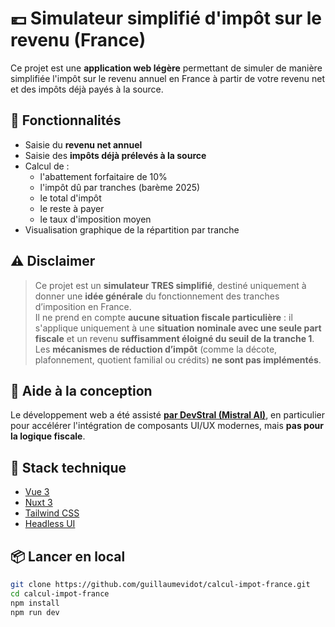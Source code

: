 # 💶 Simulateur simplifié d'impôt sur le revenu (France)

Ce projet est une **application web légère** permettant de simuler de manière simplifiée l'impôt sur le revenu annuel en France à partir de votre revenu net et des impôts déjà payés à la source.

## 🚀 Fonctionnalités

- Saisie du **revenu net annuel**
- Saisie des **impôts déjà prélevés à la source**
- Calcul de :
  - l'abattement forfaitaire de 10%
  - l'impôt dû par tranches (barème 2025)
  - le total d'impôt
  - le reste à payer
  - le taux d'imposition moyen
- Visualisation graphique de la répartition par tranche

## ⚠️ Disclaimer

> Ce projet est un **simulateur TRES simplifié**, destiné uniquement à donner une **idée générale** du fonctionnement des tranches d’imposition en France.  
> Il ne prend en compte **aucune situation fiscale particulière** : il s'applique uniquement à une **situation nominale avec une seule part fiscale** et un revenu **suffisamment éloigné du seuil de la tranche 1**.  
> Les **mécanismes de réduction d’impôt** (comme la décote, plafonnement, quotient familial ou crédits) **ne sont pas implémentés**.

## 🤖 Aide à la conception

Le développement web a été assisté [**par DevStral (Mistral AI)**](https://ollama.com/library/devstral), en particulier pour accélérer l'intégration de composants UI/UX modernes, mais **pas pour la logique fiscale**.

## 🧱 Stack technique

- [Vue 3](https://vuejs.org/)
- [Nuxt 3](https://nuxt.com/)
- [Tailwind CSS](https://tailwindcss.com/)
- [Headless UI](https://headlessui.dev/)

## 📦 Lancer en local

```bash
git clone https://github.com/guillaumevidot/calcul-impot-france.git
cd calcul-impot-france
npm install
npm run dev
